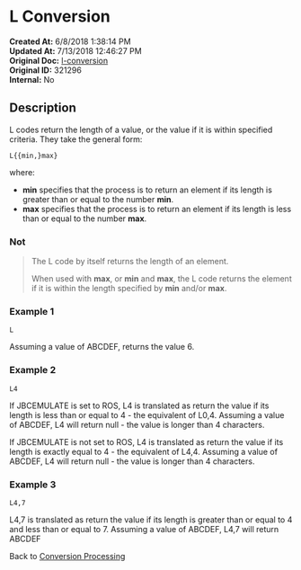 # L Conversion 

**Created At:** 6/8/2018 1:38:14 PM  
**Updated At:** 7/13/2018 12:46:27 PM  
**Original Doc:** [l-conversion](https://docs.jbase.com/46351-conversion-processing/l-conversion)  
**Original ID:** 321296  
**Internal:** No  

## Description

L codes return the length of a value, or the value if it is within specified criteria. They take the general form:

```
L{{min,}max}
```

where:

- **min** specifies that the process is to return an element if its length is greater than or equal to the number **min**.
- **max** specifies that the process is to return an element if its length is less than or equal to the number **max**.

### Not

> The L code by itself returns the length of an element.
>
> When used with **max**, or **min** and **max**, the L code returns the element if it is within the length specified by **min** and/or **max**.

### Example 1

```
L
```

Assuming a value of ABCDEF, returns the value 6.

### Example 2

```
L4
```

If JBCEMULATE is set to ROS, L4 is translated as return the value if its length is less than or equal to 4 - the equivalent of L0,4. Assuming a value of ABCDEF, L4 will return null - the value is longer than 4 characters.

If JBCEMULATE is not set to ROS, L4 is translated as return the value if its length is exactly equal to 4 - the equivalent of L4,4. Assuming a value of ABCDEF, L4 will return null - the value is longer than 4 characters.

### Example 3

```
L4,7
```

L4,7 is translated as return the value if its length is greater than or equal to 4 and less than or equal to 7. Assuming a value of ABCDEF, L4,7 will return ABCDEF

Back to [Conversion Processing](./../conversion-processing)
